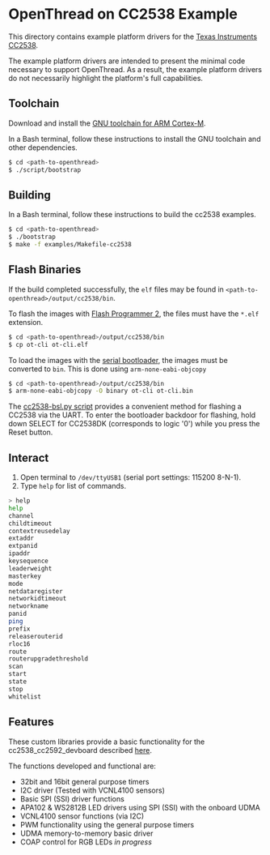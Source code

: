 # OpenThread on CC2538 Example

This directory contains example platform drivers for the [Texas
Instruments CC2538][cc2538].

[cc2538]: http://www.ti.com/product/CC2538

The example platform drivers are intended to present the minimal code
necessary to support OpenThread.  As a result, the example platform
drivers do not necessarily highlight the platform's full capabilities.

## Toolchain

Download and install the [GNU toolchain for ARM
Cortex-M][gnu-toolchain].

[gnu-toolchain]: https://launchpad.net/gcc-arm-embedded

In a Bash terminal, follow these instructions to install the GNU toolchain and
other dependencies.

```bash
$ cd <path-to-openthread>
$ ./script/bootstrap
```

## Building

In a Bash terminal, follow these instructions to build the cc2538 examples.

```bash
$ cd <path-to-openthread>
$ ./bootstrap
$ make -f examples/Makefile-cc2538
```

## Flash Binaries

If the build completed successfully, the `elf` files may be found in
`<path-to-openthread>/output/cc2538/bin`.

To flash the images with [Flash Programmer 2][ti-flash-programmer-2],
the files must have the `*.elf` extension.

```bash
$ cd <path-to-openthread>/output/cc2538/bin
$ cp ot-cli ot-cli.elf
```

To load the images with the [serial bootloader][ti-cc2538-bootloader],
the images must be converted to `bin`. This is done using
`arm-none-eabi-objcopy`

```bash
$ cd <path-to-openthread>/output/cc2538/bin
$ arm-none-eabi-objcopy -O binary ot-cli ot-cli.bin
```

The [cc2538-bsl.py script][cc2538-bsl-tool] provides a convenient
method for flashing a CC2538 via the UART. To enter the bootloader
backdoor for flashing, hold down SELECT for CC2538DK (corresponds to
logic '0') while you press the Reset button.

[ti-flash-programmer-2]: http://www.ti.com/tool/flash-programmer
[ti-cc2538-bootloader]: http://www.ti.com/lit/an/swra466a/swra466a.pdf
[cc2538-bsl-tool]: https://github.com/JelmerT/cc2538-bsl

## Interact

1. Open terminal to `/dev/ttyUSB1` (serial port settings: 115200 8-N-1).
2. Type `help` for list of commands.

```bash
> help
help
channel
childtimeout
contextreusedelay
extaddr
extpanid
ipaddr
keysequence
leaderweight
masterkey
mode
netdataregister
networkidtimeout
networkname
panid
ping
prefix
releaserouterid
rloc16
route
routerupgradethreshold
scan
start
state
stop
whitelist
```
## Features
These custom libraries provide a basic functionality for the cc2538_cc2592_devboard described [here](https://github.com/ERNE196077/cc2538_cc2592_devboard).

The functions developed and functional are:
* 32bit and 16bit general purpose timers
* I2C driver (Tested with VCNL4100 sensors)
* Basic SPI (SSI) driver functions
* APA102 & WS2812B LED drivers using SPI (SSI) with the onboard UDMA
* VCNL4100 sensor functions (via I2C)
* PWM functionality using the general purpose timers
* UDMA memory-to-memory basic driver
* COAP control for RGB LEDs *in progress*

